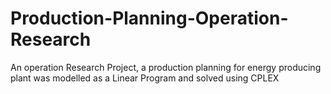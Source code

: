# Production-Planning-Operation-Research
An operation Research Project, a production planning for energy producing plant was modelled as a Linear Program and solved using CPLEX

